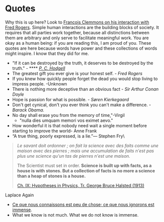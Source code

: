 # Quotes

Why this is up here?  Look to [Francois Clemmons on his interaction with Fred Rogers](https://www.youtube.com/watch?v=UD7Z-O7U33c). Simple human interactions are the building blocks of society. It requires that all parties work together, because all distinctions between them are arbitrary and only serve to facilitate meaningful work. You are okay as a human being: if you are reading this, I am proud of you. These quotes are here because words have power and these collections of words might inspire. I know that they did for me. &#x20;

* "If it can be destroyed by the truth, it deserves to be destroyed by the truth." -  **** [_P. C. Hodgell_](https://quoteinvestigator.com/2016/03/13/destroy/#:\~:text=Yudkowsky%20who%20is%20a%20researcher,by%20the%20truth%20should%20be.%E2%80%9D)
* The greatest gift you ever give is your honest self. - _Fred Rogers_
* If you knew how quickly people forget the dead you would stop living to impress people. -Unknown
* There is nothing more deceptive than an obvious fact - _Sir Arthur Conan Doyle_
* Hope is passion for what is possible. - _Søren Kierkegaard_
* Don't get cynical, don't you ever think you can't make a difference. -_Barack Obama._
* No day shall erase you from the memory of time,"-Virgil
  * "nulla dies umquam memori vos eximet aevo."
* How wonderful it is that nobody need wait a single moment before starting to improve the world- Anne Frank
*   “A true thing, poorly expressed, is a lie.”― Stephen Fry\




> _Le savant doit ordonner ; on fait la science avec des faits comme une maison avec des pierres ; mais une accumulation de faits n'est pas plus une science qu'un tas de pierres n'est une maison._
>
> The Scientist must set in order. **Science is built up with facts, as a house is with stones. But a collection of facts is no more a science than a heap of stones is a house.**
>
> [Ch. IX: Hypotheses in Physics, Tr. George Bruce Halsted (1913)](https://en.wikiquote.org/wiki/Henri\_Poincar%C3%A9)

Laplace Again&#x20;

* [Ce que nous connaissons est peu de chose; ce que nous ignorons est immense](https://todayinsci.com/L/Laplace\_Pierre/LaplacePierre-Quotations.htm).&#x20;
* What we know is not much. What we do not know is immense.



